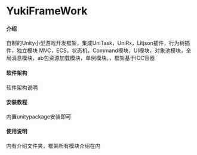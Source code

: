 # YukiFrameWork

#### 介绍
自制的Unity小型游戏开发框架，集成UniTask，UniRx，Litjson插件，行为树插件，独立模块 MVC，ECS，状态机，Command模块，UI模块，对象池模块，全局消息模块，ab包资源加载模块，单例模块。，框架基于IOC容器
#### 软件架构
软件架构说明


#### 安装教程

内置unitypackage安装即可

#### 使用说明
内有介绍文件夹，框架所有模块介绍在内
